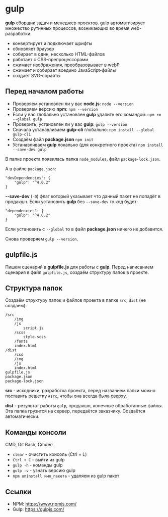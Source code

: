 # gulp
**gulp** сборщик задач и менеджер проектов. gulp автоматизирует множество рутинных процессов, возникающих во время web-разработки.

- конвертирует и подключает шрифты
- обновляет браузер
- собирает в один, несколько HTML-файлов
- работает с CSS-препроцессорами
- сжимает изображения, преобразовывает в webP
- сжимает и собирает воедино JavaScript-файлы
- создает SVG-спрайты

## Перед началом работы
- Проверяем установлен ли у вас **node.js**: `node --version`
- Проверяем версию **npm**: `npm --version`
- Если у вас глобально установлен **gulp** удалите его командой: `npm rm --global gulp`
- Проверить, установлен ли у вас **gulp**: `gulp --version`
- Сначала устанавливаем **gulp-cli** глобально: `npm install --global gulp-cli`
- Создаём файл **package.json** `npm init`
- Устанавливаем **gulp** локально (для конкретного проекта) `npm install --save-dev gulp`

В папке проекта появилась папка `node_modules`, файл `package-lock.json`.

А в файле `package.json`:

    "devDependencies": {
        "gulp": "^4.0.2"
    }

**--save-dev** (`-D`) флаг который указывает что данный пакет не попадёт в продакшн. Если установить **gulp** без `--save-dev` то код будет:

    "dependencies": { 
        "gulp": "^4.0.2" 
    }

Если установить с `--global` то в файл **package.json** ничего не добавится.

Снова проверяем `gulp --version`.

## gulpfile.js
Пишем сценарий в **gulpfile.js** для работы с **gulp**. Перед написанием сценария в файл `gulpfile.js`, создаём структуру папок в проекте.

## Структура папок
Создаём структуру папок и файлов проекта в папке `src`, `dist` (не создаем):

    /src
        /img
        /js
            script.js
        /scss
            style.scss
        /fonts
        index.html
    /dist
        /css
        /img
        /js
        index.html
    gulpfile.js
    package.json
    package-lock.json

**src** - исходники, разработка проекта, перед названием папки можно поставить решетку `#src`, чтобы она всегда была сверху.

**dist** - результат работы `gulp`, продакшн, конечные обработанные файлы. Эта папка грузится на сервер, передаётся заказчику. Создаётся автоматически.

## Команды консоли
CMD, Git Bash, Cmder:
- `clear` - очистить консоль (Ctrl + L)
- `Ctrl + C` - выйти из gulp
- `gulp -h` - команды gulp
- `gulp -v` - узнать версию gulp
- `npm uninstall имя_пакета` -  удаляем из gulp пакет

## Ссылки
- NPM: https://www.npmjs.com/
- Gulp: https://gulpjs.com/